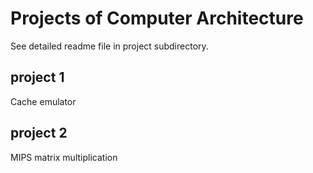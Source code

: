 # Projects of Computer Architecture
See detailed readme file in project subdirectory.      
## project 1
Cache emulator
## project 2
MIPS matrix multiplication

